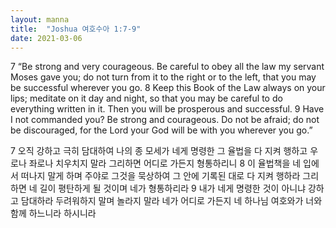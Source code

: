 ```yaml
---
layout: manna
title:  "Joshua 여호수아 1:7-9"
date: 2021-03-06
---
```

7 “Be strong and very courageous. Be careful to obey all the law my servant Moses gave you; do not turn from it to the right or to the left, that you may be successful wherever you go.
8 Keep this Book of the Law always on your lips; meditate on it day and night, so that you may be careful to do everything written in it. Then you will be prosperous and successful.
9 Have I not commanded you? Be strong and courageous. Do not be afraid; do not be discouraged, for the Lord your God will be with you wherever you go.”

7 오직 강하고 극히 담대하여 나의 종 모세가 네게 명령한 그 율법을 다 지켜 행하고 우로나 좌로나 치우치지 말라 그리하면 어디로 가든지 형통하리니
8 이 율법책을 네 입에서 떠나지 말게 하며 주야로 그것을 묵상하여 그 안에 기록된 대로 다 지켜 행하라 그리하면 네 길이 평탄하게 될 것이며 네가 형통하리라
9 내가 네게 명령한 것이 아니냐 강하고 담대하라 두려워하지 말며 놀라지 말라 네가 어디로 가든지 네 하나님 여호와가 너와 함께 하느니라 하시니라
